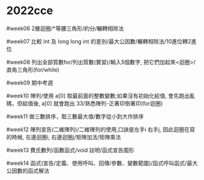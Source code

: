 # 2022cce

  #week06 2層迴圈/*等腰三角形/約分/輾轉相除法
  
  #week07 比較 int  及 long long int 的差別/最大公因數/輾轉相除法/10進位轉2進位
  
  #week08 列出全部質數for/列出質數(實習)/輸入5個數字, 把它們加起來<迴圈>/直角三角形(for/while)
  
  #week09 期中考週
  
  #week10 陣列/使用 a[0] 取最前面的整數變數;如果沒有初始化給值, 會先跑出亂碼，但給值後, a[0] 就會跑出 33/熟悉陣列-正著印倒著印(for迴圈)

  #week11 做三數排序，取三數最大值/數字從小到大作排序
  
  #week12 陣列宣告(二維陣列)/二維陣列的使用,口訣是左手i 右手j, 因此迴圈在寫的時候, 左邊迴圈i, 右邊迴圈j/矩陣加法/矩陣乘法

  #week13 費氏數列/函數函式/void 註明/函式宣告圖形

  #week14 函式(宣告/定義、使用呼叫、回傳/參數、變數範圍)/函式呼叫函式/最大公因數的函式解法
